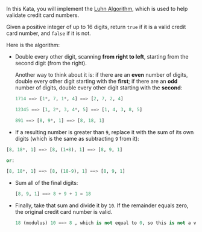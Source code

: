 In this Kata, you will implement the [Luhn Algorithm](http://en.wikipedia.org/wiki/Luhn_algorithm), which is used to help validate credit card numbers.

Given a positive integer of up to 16 digits, return ```true``` if it is a valid credit card number, and ```false``` if it is not.

Here is the algorithm:
  
* Double every other digit, scanning **from right to left**, starting from the second digit (from the right).

  Another way to think about it is: if there are an **even** number of digits, double every other digit starting with the **first**; if there are an **odd** number of digits, double every other digit starting with the **second**:

  ```py
  1714 ==> [1*, 7, 1*, 4] ==> [2, 7, 2, 4]
  
  12345 ==> [1, 2*, 3, 4*, 5] ==> [1, 4, 3, 8, 5]
  
  891 ==> [8, 9*, 1] ==> [8, 18, 1]
  ```

*  If a resulting number is greater than `9`, replace it with the sum of its own digits (which is the same as subtracting `9` from it):

  ```py
  [8, 18*, 1] ==> [8, (1+8), 1] ==> [8, 9, 1]
  
  or:
  
  [8, 18*, 1] ==> [8, (18-9), 1] ==> [8, 9, 1]
  ```
  
* Sum all of the final digits:

  ```py
  [8, 9, 1] ==> 8 + 9 + 1 = 18
  ```

* Finally, take that sum and divide it by `10`.  If the remainder equals zero, the original credit card number is valid.
    ```py
    18 (modulus) 10 ==> 8 , which is not equal to 0, so this is not a valid credit card number
    ```
